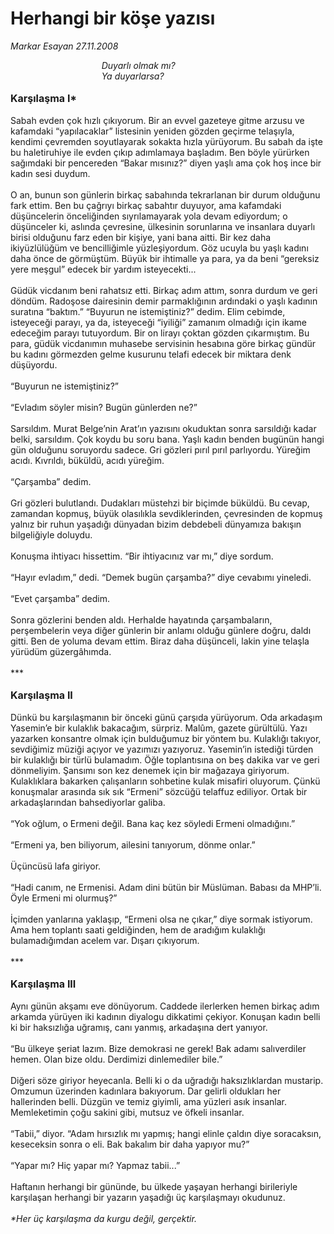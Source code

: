 # Herhangi bir köşe yazısı

*Markar Esayan 27.11.2008*

<div class="taraf_structure_2col_1zq">
<div class="margen_n">



 <p><i>                                     Duyarlı olmak mı? <br/>                                     Ya duyarlarsa?</i><b> <br/><br/><font size="3">Karşılaşma I*</font></b><font size="3"> <br/></font><br/>Sabah evden çok hızlı çıkıyorum. Bir an evvel gazeteye gitme arzusu ve kafamdaki “yapılacaklar” listesinin yeniden gözden geçirme telaşıyla, kendimi çevremden soyutlayarak sokakta hızla yürüyorum. Bu sabah da işte bu haletiruhiye ile evden çıkıp adımlamaya başladım. Ben böyle yürürken sağımdaki bir pencereden “Bakar mısınız?” diyen yaşlı ama çok hoş ince bir kadın sesi duydum. <br/><br/>O an, bunun son günlerin birkaç sabahında tekrarlanan bir durum olduğunu fark ettim. Ben bu çağrıyı birkaç sabahtır duyuyor, ama kafamdaki düşüncelerin önceliğinden sıyrılamayarak yola devam ediyordum; o düşünceler ki, aslında çevresine, ülkesinin sorunlarına ve insanlara duyarlı birisi olduğunu farz eden bir kişiye, yani bana aitti. Bir kez daha ikiyüzlülüğüm ve bencilliğimle yüzleşiyordum. Göz ucuyla bu yaşlı kadını daha önce de görmüştüm. Büyük bir ihtimalle ya para, ya da beni “gereksiz yere meşgul” edecek bir yardım isteyecekti... <br/><br/>Güdük vicdanım beni rahatsız etti. Birkaç adım attım, sonra durdum ve geri döndüm. Radoşose dairesinin demir parmaklığının ardındaki o yaşlı kadının suratına “baktım.” “Buyurun ne istemiştiniz?” dedim. Elim cebimde, isteyeceği parayı, ya da, isteyeceği “iyiliği” zamanım olmadığı için ikame edeceğim parayı tutuyordum. Bir on lirayı çoktan gözden çıkarmıştım. Bu para, güdük vicdanımın muhasebe servisinin hesabına göre birkaç gündür bu kadını görmezden gelme kusurunu telafi edecek bir miktara denk düşüyordu. <br/><br/>“Buyurun ne istemiştiniz?” <br/><br/>“Evladım söyler misin? Bugün günlerden ne?” <br/><br/>Sarsıldım. Murat Belge’nin Arat’ın yazısını okuduktan sonra sarsıldığı kadar belki, sarsıldım. Çok koydu bu soru bana. Yaşlı kadın benden bugünün hangi gün olduğunu soruyordu sadece. Gri gözleri pırıl pırıl parlıyordu. Yüreğim acıdı. Kıvrıldı, büküldü, acıdı yüreğim. <br/><br/>“Çarşamba” dedim. <br/><br/>Gri gözleri bulutlandı. Dudakları müstehzi bir biçimde büküldü. Bu cevap, zamandan kopmuş, büyük olasılıkla sevdiklerinden, çevresinden de kopmuş yalnız bir ruhun yaşadığı dünyadan bizim debdebeli dünyamıza bakışın bilgeliğiyle doluydu. <br/><br/>Konuşma ihtiyacı hissettim. “Bir ihtiyacınız var mı,” diye sordum. <br/><br/>“Hayır evladım,” dedi. “Demek bugün çarşamba?” diye cevabımı yineledi. <br/><br/>“Evet çarşamba” dedim. <br/><br/>Sonra gözlerini benden aldı. Herhalde hayatında çarşambaların, perşembelerin veya diğer günlerin bir anlamı olduğu günlere doğru, daldı gitti. Ben de yoluma devam ettim. Biraz daha düşünceli, lakin yine telaşla yürüdüm güzergâhımda. <br/><br/>***<b> <br/><br/><font size="3">Karşılaşma II</font></b><font size="3"> <br/></font><br/>Dünkü bu karşılaşmanın bir önceki günü çarşıda yürüyorum. Oda arkadaşım Yasemin’e bir kulaklık bakacağım, sürpriz. Malûm, gazete gürültülü. Yazı yazarken konsantre olmak için bulduğumuz bir yöntem bu. Kulaklığı takıyor, sevdiğimiz müziği açıyor ve yazımızı yazıyoruz. Yasemin’in istediği türden bir kulaklığı bir türlü bulamadım. Öğle toplantısına on beş dakika var ve geri dönmeliyim. Şansımı son kez denemek için bir mağazaya giriyorum. Kulaklıklara bakarken çalışanların sohbetine kulak misafiri oluyorum. Çünkü konuşmalar arasında sık sık “Ermeni” sözcüğü telaffuz ediliyor. Ortak bir arkadaşlarından bahsediyorlar galiba. <br/><br/>“Yok oğlum, o Ermeni değil. Bana kaç kez söyledi Ermeni olmadığını.” <br/><br/>“Ermeni ya, ben biliyorum, ailesini tanıyorum, dönme onlar.” <br/><br/>Üçüncüsü lafa giriyor. <br/><br/>“Hadi canım, ne Ermenisi. Adam dini bütün bir Müslüman. Babası da MHP’li. Öyle Ermeni mi olurmuş?” <br/><br/>İçimden yanlarına yaklaşıp, “Ermeni olsa ne çıkar,” diye sormak istiyorum. Ama hem toplantı saati geldiğinden, hem de aradığım kulaklığı bulamadığımdan acelem var. Dışarı çıkıyorum. <br/><br/>***<b> <br/><br/><font size="3">Karşılaşma III</font></b><font size="3"> <br/></font><br/>Aynı günün akşamı eve dönüyorum. Caddede ilerlerken hemen birkaç adım arkamda yürüyen iki kadının diyalogu dikkatimi çekiyor. Konuşan kadın belli ki bir haksızlığa uğramış, canı yanmış, arkadaşına dert yanıyor. <br/><br/>“Bu ülkeye şeriat lazım. Bize demokrasi ne gerek! Bak adamı salıverdiler hemen. Olan bize oldu. Derdimizi dinlemediler bile.” <br/><br/>Diğeri söze giriyor heyecanla. Belli ki o da uğradığı haksızlıklardan mustarip. Omzumun üzerinden kadınlara bakıyorum. Dar gelirli oldukları her hallerinden belli. Düzgün ve temiz giyimli, ama yüzleri asık insanlar. Memleketimin çoğu sakini gibi, mutsuz ve öfkeli insanlar. <br/><br/>“Tabii,” diyor. “Adam hırsızlık mı yapmış; hangi elinle çaldın diye soracaksın, keseceksin sonra o eli. Bak bakalım bir daha yapıyor mu?” <br/><br/>“Yapar mı? Hiç yapar mı? Yapmaz tabii...” <br/><br/>Haftanın herhangi bir gününde, bu ülkede yaşayan herhangi birileriyle karşılaşan herhangi bir yazarın yaşadığı üç karşılaşmayı okudunuz.<i> <br/><br/>*Her üç karşılaşma da kurgu değil, gerçektir. </i></p>

<br/>


<div id="taraf_not">
</div>

</div>


</div>
